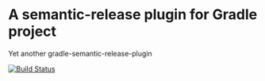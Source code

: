 # A semantic-release plugin for Gradle project

Yet another gradle-semantic-release-plugin

[![Build Status](https://travis-ci.com/KengoTODA/gradle-semantic-release-plugin.svg?branch=master)](https://travis-ci.com/KengoTODA/gradle-semantic-release-plugin)
